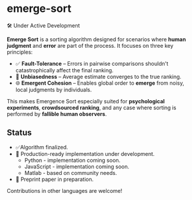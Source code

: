 # emerge-sort

🛠️ Under Active Development

**Emerge Sort** is a sorting algorithm designed for scenarios where **human judgment** and **error** are part of the process. It focuses on three key principles:

- ✅ **Fault-Tolerance** – Errors in pairwise comparisons shouldn't catastrophically affect the final ranking.
- 🎯 **Unbiasedness** – Average estimate converges to the true ranking.
- 🌐 **Emergent Cohesion** – Enables global order to **emerge** from noisy, local judgments by individuals.

This makes Emergence Sort especially suited for **psychological experiments**, **crowdsourced ranking**, and any case where sorting is performed by **fallible human observers**.

## Status

- ✅Algorithm finalized.
- 🚧 Production-ready implementation under development.
  - Python  - implementation coming soon.
  - JavaScript - implementation coming soon.
  - Matlab - based on community needs.
- 🚧 Preprint paper in preparation.

Contributions in other languages are welcome!
